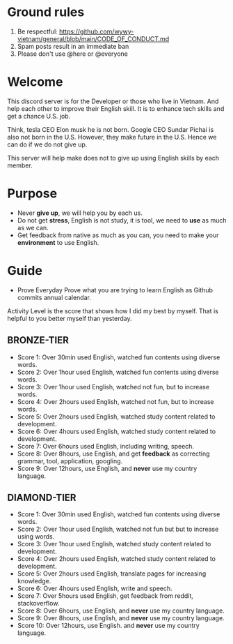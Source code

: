 # Ground rules 
1. Be respectful: https://github.com/wywy-vietnam/general/blob/main/CODE_OF_CONDUCT.md
2. Spam posts result in an immediate ban 
3. Please don't use @here or @everyone 

# Welcome 
This discord server is for the Developer or those who live in Vietnam. 
And help each other to improve their English skill. It is to enhance tech skills and get a chance U.S. job. 

Think, tesla CEO Elon musk he is not born. Google CEO Sundar Pichai is also not born in the U.S. However, they make future in the U.S. Hence we can do if we do not give up. 

This server will help make does not to give up using English skills by each member.

# Purpose
- Never **give up**, we will help you by each us.
- Do not get **stress**, English is not study, it is tool, we need to **use** as much as we can.
- Get feedback from native as much as you can, you need to make your **environment** to use English. 

# Guide 
- Prove 
Everyday Prove what you are trying to learn English as Github commits annual calendar.

Activity Level is the score that shows how I did my best by myself. That is helpful to you better myself than yesterday.

## BRONZE-TIER
- Score 1: Over 30min used English, watched fun contents using diverse words.
- Score 2: Over 1hour used English, watched fun contents using diverse words.
- Score 3: Over 1hour used English, watched not fun, but to increase words.
- Score 4: Over 2hours used English, watched not fun, but to increase words.
- Score 5: Over 2hours used English, watched study content related to development.
- Score 6: Over 4hours used English, watched study content related to development.
- Score 7: Over 6hours used English, including writing, speech.
- Score 8: Over 8hours, use English, and get **feedback** as correcting grammar, tool, application, googling.
- Score 9: Over 12hours, use English, and **never** use my country language.

## DIAMOND-TIER
- Score 1: Over 30min used English, watched fun contents using diverse words.
- Score 2: Over 1hour used English, watched not fun but but to increase using words.
- Score 3: Over 1hour used English, watched study content related to development.
- Score 4: Over 2hours used English, watched study content related to development.
- Score 5: Over 2hours used English, translate pages for increasing knowledge.
- Score 6: Over 4hours used English, write and speech.
- Score 7: Over 5hours used English, get feedback from reddit, stackoverflow.
- Score 8: Over 6hours, use English, and **never** use my country language.
- Score 9: Over 8hours, use English, and **never** use my country language.
- Score 10: Over 12hours, use English. and **never** use my country language.
